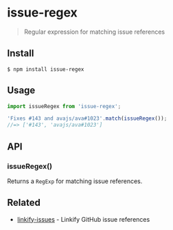 # issue-regex

> Regular expression for matching issue references

## Install

```
$ npm install issue-regex
```

## Usage

```js
import issueRegex from 'issue-regex';

'Fixes #143 and avajs/ava#1023'.match(issueRegex());
//=> ['#143', 'avajs/ava#1023']
```

## API

### issueRegex()

Returns a `RegExp` for matching issue references.

## Related

- [linkify-issues](https://github.com/sindresorhus/linkify-issues) - Linkify GitHub issue references
